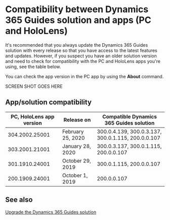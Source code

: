 

# Compatibility between Dynamics 365 Guides solution and apps (PC and HoloLens)

It's recommended that you always update the Dynamics 365 Guides solution with every release so that you have access to the latest features and updates. However, if you suspect you have an older solution version and need to check for compatibility with the PC and HoloLens apps you're using, see the table below.

You can check the app version in the PC app by using the **About** command.

SCREEN SHOT GOES HERE

## App/solution compatibility

|PC, HoloLens app version|Release on|Compatible Dynamics 365 Guides solution|
|------------------------|---------------------------|------------------------------------------------------|
|304.2002.25001|February 25, 2020|300.0.4.139, 300.0.3.137, 300.0.1.115, 200.0.0.107|
|303.2001.21001|January 28, 2020|300.0.3.137, 300.0.1.115, 200.0.0.107|
|301.1910.24001|October 29, 2019|300.0.1.115, 200.0.0.107 |
|200.1909.24001|October 1, 2019|200.0.0.107|

## See also

[Upgrade the Dynamics 365 Guides solution](upgrade.md)
